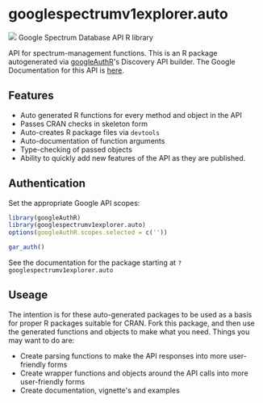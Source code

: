 # googlespectrumv1explorer.auto
![](http://www.google.com/images/icons/product/search-32.gif)
Google Spectrum Database API R library

API for spectrum-management functions.
This is an R package autogenerated via [googleAuthR](http://code.markedmondson.me/googleAuthR)'s Discovery API builder. 
The Google Documentation for this API is [here](http://developers.google.com/spectrum).

## Features 
 * Auto generated R functions for every method and object in the API
 * Passes CRAN checks in skeleton form
 * Auto-creates R package files via `devtools`
 * Auto-documentation of function arguments
 * Type-checking of passed objects
 * Ability to quickly add new features of the API as they are published.

## Authentication
Set the appropriate Google API scopes:

```r
library(googleAuthR)
library(googlespectrumv1explorer.auto)
options(googleAuthR.scopes.selected = c(''))

gar_auth()
```
 See the documentation for the package starting at `?googlespectrumv1explorer.auto`
## Useage
The intention is for these auto-generated packages to be used as a basis for proper R packages suitable for CRAN.
Fork this package, and then use the generated functions and objects to make what you need.
Things you may want to do are:
* Create parsing functions to make the API responses into more user-friendly forms
* Create wrapper functions and objects around the API calls into more user-friendly forms
* Create documentation, vignette's and examples

